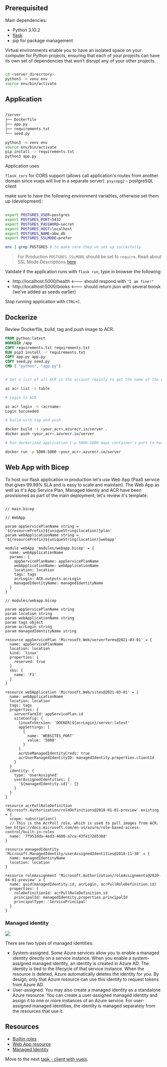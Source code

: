 ## Prerequisited

Main dependencies:

* Python 3.10.2
* [flask](https://flask.palletsprojects.com/en/2.1.x/)
* pip for package management

Virtual environments enable you to have an isolated space on your computer for Python projects, ensuring that each of your projects can have its own set of dependencies that won’t disrupt any of your other projects.

```bash

cd <server_direcrtory>
python3 -m venv env
source env/bin/activate

```

## Application 

```bash

/server
├── Dockerfile
├── app.py
├── requirements.txt
└── seed.py

python3 -m venv env
source env/bin/activate
pip install -r requirements.txt
python3 app.py

```

Application uses 

`flask_cors` for CORS support (allows call application's routes from another domain since vuejs will live in a separate server).
`psycopg2` - postgreSQL client

make sure to have the following environment variables, otherwise set them up (development):

```bash
 
export POSTGRES_USER=postgres
export POSTGRES_PORT=5432
export POSTGRES_PASSWORD=secret
export POSTGRES_HOST=localhost
export POSTGRES_NAME=abw_db
export POSTGRES_SSLMODE=prefer

env | grep POSTGRES # to make sure they've set up succesfully

 ```

> For Production `POSTGRES_SSLMODE` should be set to `require`. Read about SSL Mode Descriptions [here](https://www.postgresql.org/docs/9.1/libpq-ssl.html)


Validate if the application runs with `flask run`, type in browser the following: 

* http://localhost:5000/health <--- should respond with `"I am fine!"`
* http://localhost:5000/books <--- should return json with several boosk (we've added as seeds earlier)

Stop running application with `CTRL+C`.

## Dockerize

Review Dockerfile, build, tag and push image to ACR.

```Dockerfile
FROM python:latest
WORKDIR /app
COPY requirements.txt requirements.txt
RUN pip3 install -r requirements.txt
COPY app.py app.py
COPY seed.py seed.py
CMD [ "python", "app.py"]
```

```bash

# Get a list of all ACR in the account (mainly to get the name of the ACR)

az acr list -o table

# Login to ACR

az acr login -n <acrname>
Login Succeeded

# build with tag and push

docker build -t <your_acr>.azurecr.io/server .
docker push <your_acr>.azurecr.io/server

# Run dockerized application (-p 5000:5000 maps container's port to host's port so I can access)

docker run -p 5000:5000 <your_acr>.azurecr.io/server

```

## Web App with Bicep

To host our flask application in production let's use Web App (PaaS service that gives 99.99% SLA and is easy to scale and maintain). The Web App as well as it's App Service Plan, Managed Identiy and ACR have been provisioned as part of the main deployment, let's review it's template:

```bicep 

// main.bicep

// WebApp

param appServicePlanName string = '${resourcePrefix}${uniqueString(location)}plan'
param webApplicationName string = '${resourcePrefix}${uniqueString(location)}webapp'

module webApp 'modules/webapp.bicep' = {
  name: webApplicationName
  params: {
    appServicePlanName: appServicePlanName
    webApplicationName: webApplicationName
    location: location
    tags: tags
    acrLogin: ACR.outputs.acrLogin
    managedIdentityName: managedIdentityName
  }
}

// modules/webapp.bicep

param appServicePlanName string
param location string
param webApplicationName string
param tags object
param acrLogin string
param managedIdentityName string

resource appServicePlan 'Microsoft.Web/serverfarms@2021-03-01' = {
  name: appServicePlanName
  location: location
  kind: 'linux'
  properties: {
    reserved: true
  }
  sku: {
    name: 'F1'
  }
}

resource webApplication 'Microsoft.Web/sites@2021-03-01' = {
  name: webApplicationName
  location: location
  tags: tags
  properties: {
    serverFarmId: appServicePlan.id
    siteConfig: {
      linuxFxVersion: 'DOCKER|${acrLogin}/server:latest'
      appSettings: [
        {
          name: 'WEBSITES_PORT'
          value: '5000'
        }
      ]
      acrUseManagedIdentityCreds: true
      acrUserManagedIdentityID: managedIdentity.properties.clientId
    }
  }
  identity: {
    type: 'UserAssigned'
    userAssignedIdentities: {
      '${managedIdentity.id}': {}
    }
  }
}

resource acrPullRoleDefinition 'Microsoft.Authorization/roleDefinitions@2018-01-01-preview' existing = {
  scope: subscription()
  // This is the AcrPull role, which is used to pull images from ACR. See https://docs.microsoft.com/en-us/azure/role-based-access-control/built-in-roles
  name: '7f951dda-4ed3-4680-a7ca-43fe172d538d'
}

resource managedIdentity 'Microsoft.ManagedIdentity/userAssignedIdentities@2018-11-30' = {
  name: managedIdentityName
  location: location
}

resource roleAssignment 'Microsoft.Authorization/roleAssignments@2020-04-01-preview' = {
  name: guid(managedIdentity.id, acrLogin, acrPullRoleDefinition.id)
  properties: {
    roleDefinitionId: acrPullRoleDefinition.id
    principalId: managedIdentity.properties.principalId
    principalType: 'ServicePrincipal'
  }
}

```

### Managed identity

![](../.attachments/when-use-managed-identities.png)

There are two types of managed identities:

* System-assigned. Some Azure services allow you to enable a managed identity directly on a service instance. When you enable a system-assigned managed identity, an identity is created in Azure AD. The identity is tied to the lifecycle of that service instance. When the resource is deleted, Azure automatically deletes the identity for you. By design, only that Azure resource can use this identity to request tokens from Azure AD.
* User-assigned. You may also create a managed identity as a standalone Azure resource. You can create a user-assigned managed identity and assign it to one or more instances of an Azure service. For user-assigned managed identities, the identity is managed separately from the resources that use it.

## Resources

* [Builtin roles](https://docs.microsoft.com/en-us/azure/role-based-access-control/built-in-roles)
* [Web App resource](https://docs.microsoft.com/en-us/azure/templates/microsoft.web/sites?tabs=bicep)
* [Managed Identity](https://docs.microsoft.com/en-us/azure/templates/microsoft.managedidentity/userassignedidentities?tabs=bicep)

Move to the next [task - client with vuejs](5-Client-with-vuejs.md).